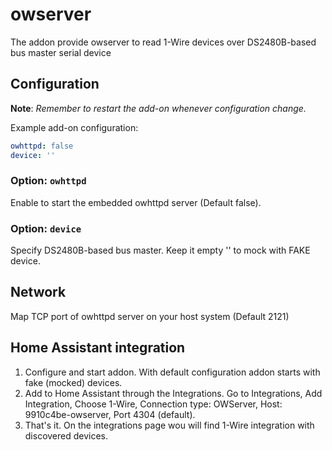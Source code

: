 # owserver

The addon provide owserver to read 1-Wire devices over DS2480B-based bus master serial device

## Configuration

**Note**: _Remember to restart the add-on whenever configuration change._

Example add-on configuration:

```yaml
owhttpd: false
device: ''
```

### Option: `owhttpd`

Enable to start the embedded owhttpd server (Default false).

### Option: `device`

Specify DS2480B-based bus master. Keep it empty '' to mock with FAKE device.

## Network

Map TCP port of owhttpd server on your host system (Default 2121)

## Home Assistant integration

1. Configure and start addon. With default configuration addon starts with fake (mocked) devices.
1. Add to Home Assistant through the Integrations. Go to Integrations, Add Integration, Choose 1-Wire, Connection type: OWServer, Host: 9910c4be-owserver, Port 4304 (default).
1. That's it. On the integrations page wou will find 1-Wire integration with discovered devices.